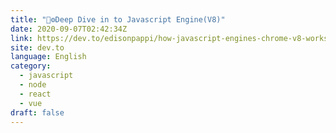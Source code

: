 ```yaml
---
title: "🚀⚙️Deep Dive in to Javascript Engine(V8)"
date: 2020-09-07T02:42:34Z
link: https://dev.to/edisonpappi/how-javascript-engines-chrome-v8-works-50if?utm_medium=RSS&utm_source=news.12bit.vn
site: dev.to
language: English
category:
  - javascript
  - node
  - react
  - vue
draft: false
---
```


